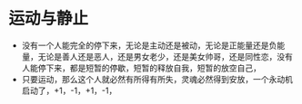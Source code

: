 # 运动与静止



* 没有一个人能完全的停下来，无论是主动还是被动，无论是正能量还是负能量，无论是善人还是恶人，还是男女老少，还是美女帅哥，还是同性恋，没有人能停下来，都是短暂的停歇，短暂的释放自我，短暂的放空自己，
* 只要运动，那么这个人就必然有所得有所失，灵魂必然得到安放，一个永动机启动了，+1，-1，+1，-1，

